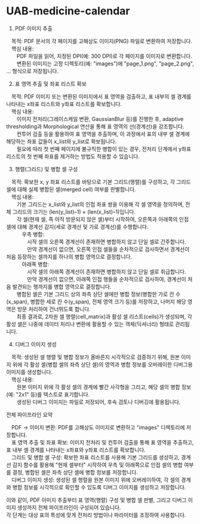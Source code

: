 # UAB-medicine-calendar

1. PDF 이미지 추출  
  
&emsp;목적: PDF 문서의 각 페이지를 고해상도 이미지(PNG) 파일로 변환하여 저장합니다.  
&emsp;핵심 내용:   
&emsp;&emsp;PDF 파일을 읽어, 지정된 DPI(예: 300 DPI)로 각 페이지를 이미지로 변환합니다.  
&emsp;&emsp;변환된 이미지는 고정 디렉토리(예: "images")에 "page_1.png", "page_2.png", … 형식으로 저장됩니다.  
  
2. 표 영역 추출 및 좌표 리스트 확보  
  
&emsp;목적: PDF 이미지 또는 변환된 이미지에서 표 영역을 검출하고, 표 내부의 셀 경계를 나타내는 x좌표 리스트와 y좌표 리스트를 확보합니다.  
&emsp;핵심 내용:  
&emsp;&emsp;이미지 전처리(그레이스케일 변환, GaussianBlur 등)를 진행한 후, adaptive thresholding과 Morphological 연산을 통해 표 영역의 선(경계선)을 강조합니다.  
&emsp;&emsp;컨투어 검출 등을 활용하여 표 영역을 추출하며, 이 과정에서 표의 내부 셀 경계에 해당하는 좌표 값들이 x_list와 y_list로 확보됩니다.  
&emsp;&emsp;필요에 따라 첫 번째 페이지에 불규칙한 병합이 있는 경우, 전처리 단계에서 y좌표 리스트의 첫 번째 좌표를 제거하는 방법도 적용할 수 있습니다.  
  
3. 행렬(그리드) 및 병합 셀 구성  
  
&emsp;목적: 확보한 x, y 좌표 리스트를 바탕으로 기본 그리드(행렬)를 구성하고, 각 그리드 셀에 대해 실제 병합된 셀(merged cell) 여부를 판별합니다.  
&emsp;핵심 내용:  
&emsp;&emsp;기본 그리드는 x_list와 y_list의 인접 좌표 쌍을 이용해 각 셀 영역을 정의하며, 전체 그리드의 크기는 (len(y_list)–1) × (len(x_list)–1)입니다.  
&emsp;&emsp;각 셀(현재 셀, 즉 아직 방문되지 않은 셀)부터 시작하여, 오른쪽과 아래쪽의 인접 셀에 대해 경계선 감지(세로 경계선 및 가로 경계선)를 수행합니다.  
&emsp;&emsp;&emsp;우측 병합:  
&emsp;&emsp;&emsp;&emsp;시작 셀의 오른쪽 경계선이 존재하면 병합하지 않고 단일 셀로 간주합니다.  
&emsp;&emsp;&emsp;&emsp;만약 경계선이 없으면, 오른쪽 인접 셀들을 순차적으로 검사하면서 경계선이 처음 등장하는 셀까지를 하나의 병합 영역으로 결정합니다.  
&emsp;&emsp;&emsp;아래쪽 병합:  
&emsp;&emsp;&emsp;&emsp;시작 셀의 아래쪽 경계선이 존재하면 병합하지 않고 단일 셀로 취급합니다.  
&emsp;&emsp;&emsp;&emsp;만약 경계선이 없으면, 아래쪽 인접 행들을 순차적으로 검사하여, 경계선이 처음 발견되는 행까지를 병합 영역으로 결정합니다.  
&emsp;&emsp;병합된 셀은 기본 그리드 상의 좌측 상단 셀에만 병합 정보(병합한 가로 칸 수(x_span), 병합한 세로 칸 수(y_span), 전체 영역 크기 등)를 저장하고, 나머지 해당 영역은 방문 처리하여 건너뛰도록 합니다.  
&emsp;&emsp;최종 결과로, 2차원 셀 행렬(cell_matrix)과 활성 셀 리스트(cells)가 생성되며, 각 활성 셀은 나중에 데이터 처리나 변환에 활용할 수 있는 객체(딕셔너리) 형태로 관리됩니다.  
  
4. 디버그 이미지 생성  
  
&emsp;목적: 생성된 셀 행렬 및 병합 정보가 올바른지 시각적으로 검증하기 위해, 원본 이미지 위에 각 활성 셀(병합 셀의 좌측 상단 셀)의 영역과 병합 정보를 오버레이한 디버그용 이미지를 생성합니다.  
&emsp;핵심 내용:  
&emsp;&emsp;원본 이미지 위에 각 활성 셀의 경계에 빨간 사각형을 그리고, 해당 셀의 병합 정보(예: "2x1" 등)를 텍스트로 표기합니다.  
&emsp;&emsp;생성된 디버그 이미지는 파일로 저장되어, 후속 검토나 디버깅에 활용됩니다.  
  
전체 파이프라인 요약  
  
&emsp;PDF → 이미지 변환: PDF를 고해상도 이미지로 변환하고 "images" 디렉토리에 저장합니다.  
&emsp;표 영역 추출 및 좌표 확보: 이미지 전처리 및 컨투어 검출을 통해 표 영역을 추출하고, 표 내부 셀 경계를 나타내는 x좌표와 y좌표 리스트를 확보합니다.  
&emsp;그리드 및 병합 셀 구성: 확보한 좌표 리스트를 사용해 기본 그리드를 생성하고, 경계선 감지 함수를 활용해 "현재 셀부터" 시작하여 우측 및 아래쪽으로 인접 셀의 병합 여부를 결정, 병합된 셀은 좌측 상단 셀에 병합 정보를 저장합니다.  
&emsp;디버그 이미지 생성: 생성된 셀 행렬을 원본 이미지 위에 오버레이하여, 각 셀의 경계와 병합 정보를 시각적으로 확인할 수 있도록 디버그 이미지를 생성하고 저장합니다.  
  
이와 같이, PDF 이미지 추출부터 표 영역(행렬) 구성 및 병합 셀 판별, 그리고 디버그 이미지 생성까지 전체 파이프라인이 구성되어 있습니다.  
각 단계는 대상 표의 특성에 맞게 전처리 방법이나 파라미터를 조정하여 사용합니다.  
